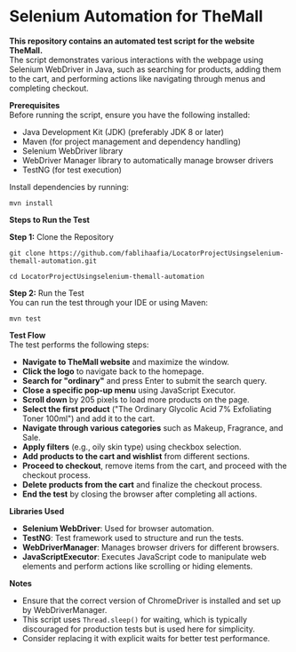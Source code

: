 # Selenium Automation for TheMall

<b>This repository contains an automated test script for the website TheMall.</b>  
The script demonstrates various interactions with the webpage using Selenium WebDriver in Java, such as searching for products, adding them to the cart, and performing actions like navigating through menus and completing checkout.

<b>Prerequisites</b>  
Before running the script, ensure you have the following installed:

<ul>
  <li>Java Development Kit (JDK) (preferably JDK 8 or later)</li>
  <li>Maven (for project management and dependency handling)</li>
  <li>Selenium WebDriver library</li>
  <li>WebDriver Manager library to automatically manage browser drivers</li>
  <li>TestNG (for test execution)</li>
</ul>

Install dependencies by running:

<pre><code>mvn install</code></pre>

<b>Steps to Run the Test</b>

<b>Step 1:</b> Clone the Repository  
<pre><code>git clone https://github.com/fablihaafia/LocatorProjectUsingselenium-themall-automation.git</code></pre>  
<pre><code>cd LocatorProjectUsingselenium-themall-automation</code></pre>

<b>Step 2:</b> Run the Test  
You can run the test through your IDE or using Maven:  
<pre><code>mvn test</code></pre>

<b>Test Flow</b>  
The test performs the following steps:

<ul>
  <li><b>Navigate to TheMall website</b> and maximize the window.</li>
  <li><b>Click the logo</b> to navigate back to the homepage.</li>
  <li><b>Search for "ordinary"</b> and press Enter to submit the search query.</li>
  <li><b>Close a specific pop-up menu</b> using JavaScript Executor.</li>
  <li><b>Scroll down</b> by 205 pixels to load more products on the page.</li>
  <li><b>Select the first product</b> ("The Ordinary Glycolic Acid 7% Exfoliating Toner 100ml") and add it to the cart.</li>
  <li><b>Navigate through various categories</b> such as Makeup, Fragrance, and Sale.</li>
  <li><b>Apply filters</b> (e.g., oily skin type) using checkbox selection.</li>
  <li><b>Add products to the cart and wishlist</b> from different sections.</li>
  <li><b>Proceed to checkout</b>, remove items from the cart, and proceed with the checkout process.</li>
  <li><b>Delete products from the cart</b> and finalize the checkout process.</li>
  <li><b>End the test</b> by closing the browser after completing all actions.</li>
</ul>

<b>Libraries Used</b>
<ul>
  <li><b>Selenium WebDriver</b>: Used for browser automation.</li>
  <li><b>TestNG</b>: Test framework used to structure and run the tests.</li>
  <li><b>WebDriverManager</b>: Manages browser drivers for different browsers.</li>
  <li><b>JavaScriptExecutor</b>: Executes JavaScript code to manipulate web elements and perform actions like scrolling or hiding elements.</li>
</ul>

<b>Notes</b>  
<ul>
  <li>Ensure that the correct version of ChromeDriver is installed and set up by WebDriverManager.</li>
  <li>This script uses <code>Thread.sleep()</code> for waiting, which is typically discouraged for production tests but is used here for simplicity.</li>
  <li>Consider replacing it with explicit waits for better test performance.</li>
</ul>
